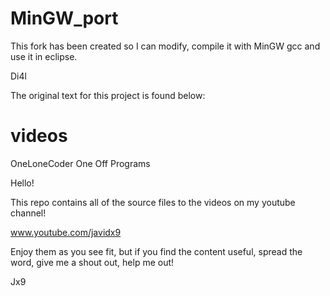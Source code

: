 # MinGW_port

This fork has been created so I can modify, compile it with MinGW gcc and use it in eclipse.

Di4l

The original text for this project is found below:

# videos
OneLoneCoder One Off Programs

Hello!

This repo contains all of the source files to the videos on my youtube channel!

www.youtube.com/javidx9

Enjoy them as you see fit, but if you find the content useful, spread the word, give me a shout out, help me out!

Jx9
